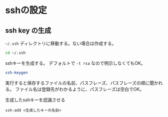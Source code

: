 # sshの設定
## ssh key の生成

`~/.ssh` ディレクトリに移動する。ない場合は作成する。
```sh
cd ~/.ssh
```

sshキーを生成する。
デフォルトで `-t rsa` なので明示しなくてもOK。
```sh
ssh-keygen
```
実行すると保存するファイルの名前、パスフレーズ、パスフレーズの順に聞かれる。
ファイル名は登録先がわかるように、パスフレーズは空白でOK。

生成したsshキーを認識させる
```
ssh-add <生成したキーの名前>
```
